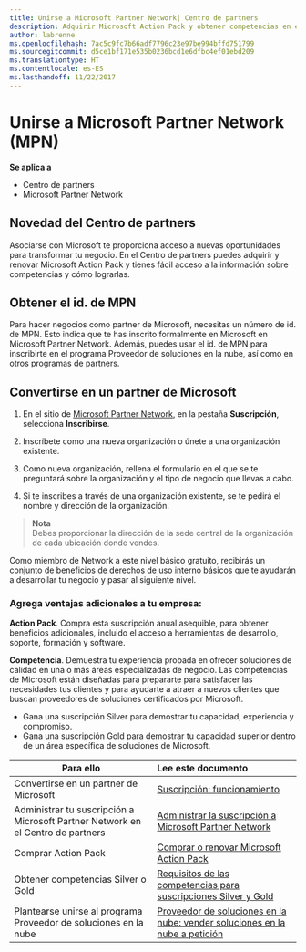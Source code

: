 ```yaml
---
title: Unirse a Microsoft Partner Network| Centro de partners
description: Adquirir Microsoft Action Pack y obtener competencias en el Centro de partners
author: labrenne
ms.openlocfilehash: 7ac5c9fc7b66adf7796c23e97be994bffd751799
ms.sourcegitcommit: d5ce1bf171e535b0236bcd1e6dfbc4ef01ebd209
ms.translationtype: HT
ms.contentlocale: es-ES
ms.lasthandoff: 11/22/2017
---
```

# <a name="join-the-microsoft-partner-network-mpn"></a>Unirse a Microsoft Partner Network (MPN)

**Se aplica a**

-  Centro de partners
-  Microsoft Partner Network

## <a name="new-to-partner-center"></a>Novedad del Centro de partners

 Asociarse con Microsoft te proporciona acceso a nuevas oportunidades para transformar tu negocio. En el Centro de partners puedes adquirir y renovar Microsoft Action Pack y tienes fácil acceso a la información sobre competencias y cómo lograrlas.

## <a name="get-your-mpn-id"></a>Obtener el id. de MPN

Para hacer negocios como partner de Microsoft, necesitas un número de id. de MPN. Esto indica que te has inscrito formalmente en Microsoft en Microsoft Partner Network. Además, puedes usar el id. de MPN para inscribirte en el programa Proveedor de soluciones en la nube, así como en otros programas de partners.  

## <a name="become-a-microsoft-partner"></a>Convertirse en un partner de Microsoft

1.  En el sitio de [Microsoft Partner Network](https://partner.microsoft.com/en-us/membership), en la pestaña **Suscripción**, selecciona **Inscribirse**. 

2.  Inscríbete como una nueva organización o únete a una organización existente.

3.  Como nueva organización, rellena el formulario en el que se te preguntará sobre la organización y el tipo de negocio que llevas a cabo.

4.  Si te inscribes a través de una organización existente, se te pedirá el nombre y dirección de la organización.

>**Nota**<br> Debes proporcionar la dirección de la sede central de la organización de cada ubicación donde vendes.

Como miembro de Network a este nivel básico gratuito, recibirás un conjunto de [beneficios de derechos de uso interno básicos](https://partner.microsoft.com/membership/core-benefits) que te ayudarán a desarrollar tu negocio y pasar al siguiente nivel. 

### <a name="add-additional-benefits-to-your-business"></a>Agrega ventajas adicionales a tu empresa: 

**Action Pack**. Compra esta suscripción anual asequible, para obtener beneficios adicionales, incluido el acceso a herramientas de desarrollo, soporte, formación y software.

**Competencia**. Demuestra tu experiencia probada en ofrecer soluciones de calidad en una o más áreas especializadas de negocio. Las competencias de Microsoft están diseñadas para prepararte para satisfacer las necesidades tus clientes y para ayudarte a atraer a nuevos clientes que buscan proveedores de soluciones certificados por Microsoft. 

- Gana una suscripción Silver para demostrar tu capacidad, experiencia y compromiso.
- Gana una suscripción Gold para demostrar tu capacidad superior dentro de un área específica de soluciones de Microsoft.

|**Para ello**   |**Lee este documento**   |
|------------------|:---------------|
|Convertirse en un partner de Microsoft|[Suscripción: funcionamiento](https://partner.microsoft.com/membership/how-it-works)|
Administrar tu suscripción a Microsoft Partner Network en el Centro de partners   |[Administrar la suscripción a Microsoft Partner Network](mpn-overview.md)
|Comprar Action Pack   |[Comprar o renovar Microsoft Action Pack](https://msdn.microsoft.com/partner-center/mpn-get-action-pack)|
|Obtener competencias Silver o Gold   |[Requisitos de las competencias para suscripciones Silver y Gold](https://msdn.microsoft.com/en-us/partner-center/learn-about-competencies)|
|Plantearse unirse al programa Proveedor de soluciones en la nube|[Proveedor de soluciones en la nube: vender soluciones en la nube a petición](csp-overview.md)|
